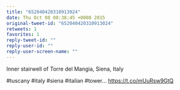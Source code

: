 ```yaml
---
title: "652040420310913024"
date: Thu Oct 08 08:38:45 +0000 2015
original-tweet-id: "652040420310913024"
retweets: 1
favorites: 1
reply-tweet-id: ""
reply-user-id: ""
reply-user-screen-name: ""
---
```

Inner stairwell of Torre del Mangia, Siena, Italy

#tuscany #italy #siena #italian #tower… <a href="https://t.co/mUuRsw9GtQ">https://t.co/mUuRsw9GtQ</a>
